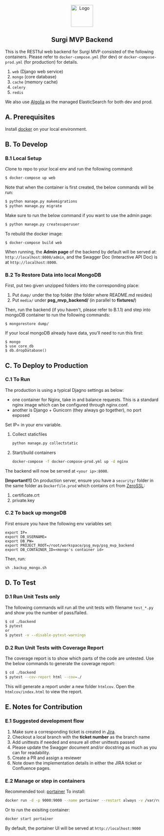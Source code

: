 <p align="center">
  <a href="https://angular.io/">
    <img src="https://surgi.fyi/assets/images/design/surgi_mobile_auth.png" alt="Logo" width=72 height=72>
  </a>
  <h2 align="center">Surgi MVP Backend</h3>
</p>

This is the RESTful web backend for Surgi MVP consisted of the following containers.
Please refer to `docker-compose.yml` (for dev) or `docker-compose-prod.yml` (for production) for details.

1. `web` (Django web service)
2. `mongo` (core database)
3. `cache` (memory cache)
4. `celery`
5. `redis`

We also use [Algolia](https://www.algolia.com/) as the managed ElasticSearch for both dev and prod.

## A. Prerequisites
Install [docker](https://docs.docker.com/) on your local environment. 

## B. To Develop
### B.1 Local Setup
Clone to repo to your local env and run the following command:
```sh
$ docker-compose up web
```
Note that when the container is first created, the below commands will be run:
```sh
$ python manage.py makemigrations
$ python manage.py migrate
```
 Make sure to run the below command if you want to use the admin page:
```sh
$ python manage.py createsuperuser
```

To rebuild the docker image:
```
$ docker-compose build web
```

When running, the **Admin page** of the backend by default will be served at: `http://localhost:8000/admin`, and the Swagger Doc (Interactive API Doc) is at `http://localhost:8000`.

### B.2 To Restore Data into local MongoDB
First, put two given unzipped folders into the corresponding place:
1. Put `dump/` under the top folder (the folder where README.md resides)
2. Put `media/` under **psg_mvp_backend/** (in parallel to **fixtures/**)

Then, run the backend (if you haven't, please refer to B.1.1) and step into mongoDB container to run the following commands:
```
$ mongorestore dump/
```
If your local mongoDB already have data, you'll need to run this first:
```
$ mongo
$ use core_db
$ db.dropDatabase()
```


## C. To Deploy to Production
### C.1 To Run
The production is using a typical Djagno settings as below:
- one container for Nginx, take in and balance requests. This is a standard nginx image which can be configured through nginx.conf.
- another is Django + Gunicorn (they always go together), no port exposed

Set IP=<your external IP> in your env variable.

1. Collect staticfiles
    ```bash
    python manage.py collectstatic
    ```
2. Start/build containers
    ```bash
    docker-compose -f docker-compose-prod.yml up -d nginx
    ```
    
The backend will now be served at `<your ip>:8000`.

**[Important!!]** On production server, ensure you have a `security/` folder in the same folder as `Dockerfile.prod` which contains crt from [ZeroSSL](https://app.zerossl.com/): 
1. certificate.crt
2. private.key


### C.2 To back up mongoDB
First ensure you have the following env variables set:
```
export IP=
export DB_USERNAME=
export DB_PW=
export PROJECT_ROOT=/root/workspace/psg_mvp/psg_mvp_backend
export DB_CONTAINER_ID=<mongo's container id>
```
Then, run:
```
sh .backup_mongo.sh
```

## D. To Test
### D.1 Run Unit Tests only
The following commands will run all the unit tests with filename `test_*.py` and show you the number of pass/failed.
```sh
$ cd ./backend
$ pytest
or
$ pytest -v --disable-pytest-warnings
```
### D.2 Run Unit Tests with Coverage Report
The coverage report is to show which parts of the code are untested.
Use the below commands to generate the coverage report:
```sh
$ cd ./backend
$ pytest --cov-report html --cov=./
```
This will generate a report under a new folder `htmlcov`.
Open the `htmlcov/index.html` to view the report.


## E. Notes for Contribution
### E.1 Suggested development flow
1. Make sure a corresponding ticket is created in  [Jira](https://surgi.atlassian.net/jira/software/projects/SURGI/boards/1/roadmap).
2. Checkout a local branch with the **ticket number** as the branch name
3. Add unittests if needed and ensure all other unittests passed
5. Please update the Swagger document and/or docstring as much as you can for readability. 
6. Create a PR and assign a reviewer
7. Note down the implementation details in either the JIRA ticket or Confluence pages. 
### E.2 Manage or step in containers
Recommended tool: [portainer](https://github.com/portainer/portainer)
To install:
```sh
docker run -d -p 9000:9000 --name portainer --restart always -v /var/run/docker.sock:/var/run/docker.sock -v portainer_data:/data portainer/portainer -H unix:///var/run/docker.sock
```
Or to run the exisiting container:
```sh
docker start portainer
```

By default, the portainer UI will be served at `http://localhost:9000`
                              

